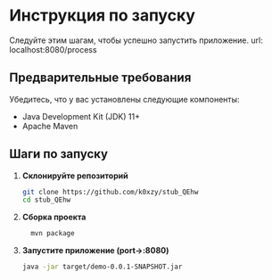 # Инструкция по запуску

Следуйте этим шагам, чтобы успешно запустить приложение.
url: localhost:8080/process
## Предварительные требования

Убедитесь, что у вас установлены следующие компоненты:

- Java Development Kit (JDK) 11+
- Apache Maven

## Шаги по запуску

1. **Склонируйте репозиторий**

   ```bash
   git clone https://github.com/k0xzy/stub_QEhw
   cd stub_QEhw

2. **Сборка проекта**
    ```bash
      mvn package

3. **Запустите приложение (port->:8080)**
    ```bash
    java -jar target/demo-0.0.1-SNAPSHOT.jar
